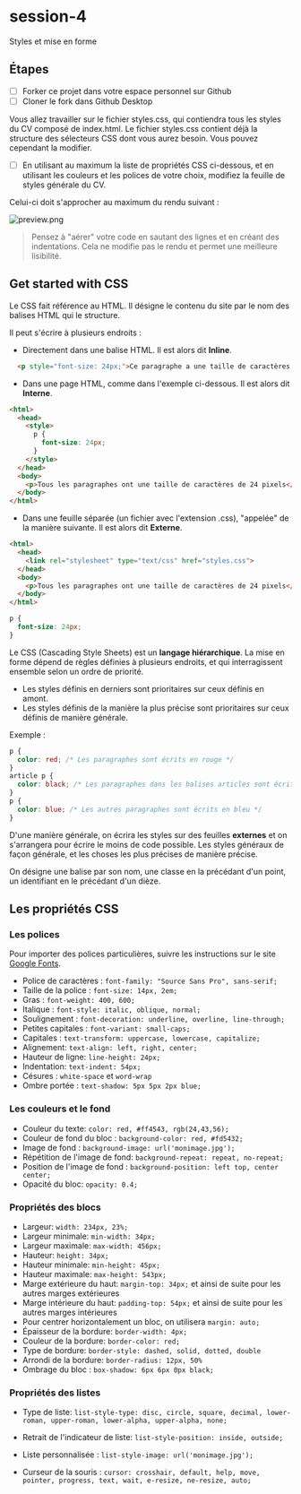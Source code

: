 # session-4
Styles et mise en forme

## Étapes

- [ ] Forker ce projet dans votre espace personnel sur Github
- [ ] Cloner le fork dans Github Desktop

Vous allez travailler sur le fichier styles.css, qui contiendra tous les styles du CV composé de index.html. Le fichier styles.css contient déjà la structure des sélecteurs CSS dont vous aurez besoin. Vous pouvez cependant la modifier.

- [ ] En utilisant au maximum la liste de propriétés CSS ci-dessous, et en utilisant les couleurs et les polices de votre choix, modifiez la feuille de styles générale du CV.

Celui-ci doit s'approcher au maximum du rendu suivant : 

![preview.png](preview.png)

> Pensez à "aérer" votre code en sautant des lignes et en créant des indentations. Cela ne modifie pas le rendu et permet une meilleure lisibilité.

## Get started with CSS

Le CSS fait référence au HTML. Il désigne le contenu du site par le nom des balises HTML qui le structure.

Il peut s'écrire à plusieurs endroits : 

- Directement dans une balise HTML. Il est alors dit **Inline**. 
```html
  <p style="font-size: 24px;">Ce paragraphe a une taille de caractères de 24 pixels</p>
```
- Dans une page HTML, comme dans l'exemple ci-dessous. Il est alors dit **Interne**. 
```html
<html>
  <head>
    <style>
      p {
        font-size: 24px;
      }
    </style>
  </head>
  <body>
    <p>Tous les paragraphes ont une taille de caractères de 24 pixels</p>
  </body>
</html>
```
- Dans une feuille séparée (un fichier avec l'extension .css), "appelée" de la manière suivante. Il est alors dit **Externe**.
```html
<html>
  <head>
    <link rel="stylesheet" type="text/css" href="styles.css">
  </head>
  <body>
    <p>Tous les paragraphes ont une taille de caractères de 24 pixels</p>
  </body>
</html>
```
```css
p {
  font-size: 24px;
}
```

Le CSS (Cascading Style Sheets) est un **langage hiérarchique**. La mise en forme dépend de règles définies à plusieurs endroits, et qui interragissent ensemble selon un ordre de priorité.
- Les styles définis en derniers sont prioritaires sur ceux définis en amont.
- Les styles définis de la manière la plus précise sont prioritaires sur ceux définis de manière générale.
   
Exemple : 

```css
p {
  color: red; /* Les paragraphes sont écrits en rouge */
}
article p {
  color: black; /* Les paragraphes dans les balises articles sont écrits en noir */
}
p {
  color: blue; /* Les autres paragraphes sont écrits en bleu */
}
```

D'une manière générale, on écrira les styles sur des feuilles **externes** et on s'arrangera pour écrire le moins de code possible. Les styles généraux de façon générale, et les choses les plus précises de manière précise.

On désigne une balise par son nom, une classe en la précédant d'un point, un identifiant en le précédant d'un dièze.

## Les propriétés CSS

### Les polices

Pour importer des polices particulières, suivre les instructions sur le site [Google Fonts](https://fonts.google.com/).

- Police de caractères : `font-family: "Source Sans Pro", sans-serif;`
- Taille de la police : `font-size: 14px, 2em;`
- Gras : `font-weight: 400, 600;`
- Italique : `font-style: italic, oblique, normal;`
- Soulignement : `font-decoration: underline, overline, line-through;`
- Petites capitales : `font-variant: small-caps;`
- Capitales : `text-transform: uppercase, lowercase, capitalize;`
- Alignement: `text-align: left, right, center;`
- Hauteur de ligne: `line-height: 24px;`
- Indentation: `text-indent: 54px;`
- Césures : `white-space` et `word-wrap`
- Ombre portée : `text-shadow: 5px 5px 2px blue;`

### Les couleurs et le fond

- Couleur du texte: `color: red, #ff4543, rgb(24,43,56);`
- Couleur de fond du bloc : `background-color: red, #fd5432;`
- Image de fond : `background-image: url('monimage.jpg');`
- Répétition de l'image de fond: `background-repeat: repeat, no-repeat;`
- Position de l'image de fond : `background-position: left top, center center;`
- Opacité du bloc: `opacity: 0.4;`

### Propriétés des blocs

- Largeur: `width: 234px, 23%;`
- Largeur minimale: `min-width: 34px;`
- Largeur maximale: `max-width: 456px;`
- Hauteur: `height: 34px;`
- Hauteur minimale: `min-height: 45px;`
- Hauteur maximale: `max-height: 543px;`
- Marge extérieure du haut: `margin-top: 34px;` et ainsi de suite pour les autres marges extérieures
- Marge intérieure du haut: `padding-top: 54px;` et ainsi de suite pour les autres marges intérieures
- Pour centrer horizontalement un bloc, on utilisera `margin: auto;`
- Épaisseur de la bordure: `border-width: 4px;`
- Couleur de la bordure: `border-color: red;`
- Type de bordure: `border-style: dashed, solid, dotted, double`
- Arrondi de la bordure: `border-radius: 12px, 50%`
- Ombrage du bloc : `box-shadow: 6px 6px 0px black;`

### Propriétés des listes

- Type de liste: `list-style-type: disc, circle, square, decimal, lower-roman, upper-roman, lower-alpha, upper-alpha, none;`
- Retrait de l'indicateur de liste: `list-style-position: inside, outside;`
- Liste personnalisée : `list-style-image: url('monimage.jpg');`

- Curseur de la souris : `cursor: crosshair, default, help, move, pointer, progress, text, wait, e-resize, ne-resize, auto;`
